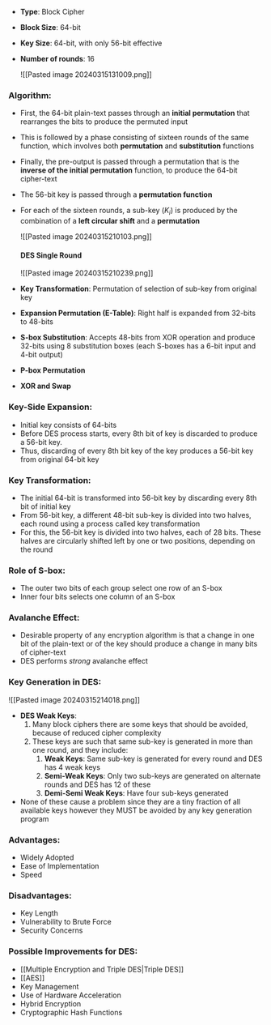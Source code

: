 - **Type**: Block Cipher
- **Block Size**: 64-bit
- **Key Size**: 64-bit, with only 56-bit effective
- **Number of rounds**: 16


	![[Pasted image 20240315131009.png]]

### **Algorithm**:
- First, the 64-bit plain-text passes through an **initial permutation** that rearranges the bits to produce the permuted input
- This is followed by a phase consisting of sixteen rounds of the same function, which involves both **permutation** and **substitution** functions
- Finally, the pre-output is passed through a permutation that is the **inverse of the initial permutation** function, to produce the 64-bit cipher-text
- The 56-bit key is passed through a **permutation function**
- For each of the sixteen rounds, a sub-key ($K_i$) is produced by the combination of a **left circular shift** and a **permutation**

	![[Pasted image 20240315210103.png]]
	#### **DES Single Round**

	![[Pasted image 20240315210239.png]]

- **Key Transformation**: Permutation of selection of sub-key from original key
- **Expansion Permutation (E-Table)**: Right half is expanded from 32-bits to 48-bits
- **S-box Substitution**: Accepts 48-bits from XOR operation and produce 32-bits using 8 substitution boxes (each S-boxes has a 6-bit input and 4-bit output)
- **P-box Permutation**
- **XOR and Swap**

### **Key-Side Expansion**:
- Initial key consists of 64-bits
- Before DES process starts, every 8th bit of key is discarded to produce a 56-bit key.
- Thus, discarding of every 8th bit key of the key produces a 56-bit key from original 64-bit key

### **Key Transformation**:
- The initial 64-bit is transformed into 56-bit key by discarding every 8th bit of initial key
- From 56-bit key, a different 48-bit sub-key is divided into two halves, each round using a process called key transformation
- For this, the 56-bit key is divided into two halves, each of 28 bits. These halves are circularly shifted left by one or two positions, depending on the round

### **Role of S-box**:
- The outer two bits of each group select one row of an S-box
- Inner four bits selects one column of an S-box

### **Avalanche Effect**:
- Desirable property of any encryption algorithm is that a change in one bit of the plain-text or of the key should produce a change in many bits of cipher-text
- DES performs *strong* avalanche effect

### **Key Generation in DES**:
![[Pasted image 20240315214018.png]]
- **DES Weak Keys**:
	1. Many block ciphers there are some keys that should be avoided, because of reduced cipher complexity
	2. These keys are such that same sub-key is generated in more than one round, and they include:
		1. **Weak Keys**: Same sub-key is generated for every round and DES has 4 weak keys
		2. **Semi-Weak Keys**: Only two sub-keys are generated on alternate rounds and DES has 12 of these
		3. **Demi-Semi Weak Keys**: Have four sub-keys generated
- None of these cause a problem since they are a tiny fraction of all available keys however they MUST be avoided by any key generation program

### **Advantages**:
- Widely Adopted
- Ease of Implementation
- Speed

### **Disadvantages**:
- Key Length
- Vulnerability to Brute Force
- Security Concerns

### **Possible Improvements for DES**:
- [[Multiple Encryption and Triple DES|Triple DES]]
- [[AES]]
- Key Management
- Use of Hardware Acceleration
- Hybrid Encryption
- Cryptographic Hash Functions

